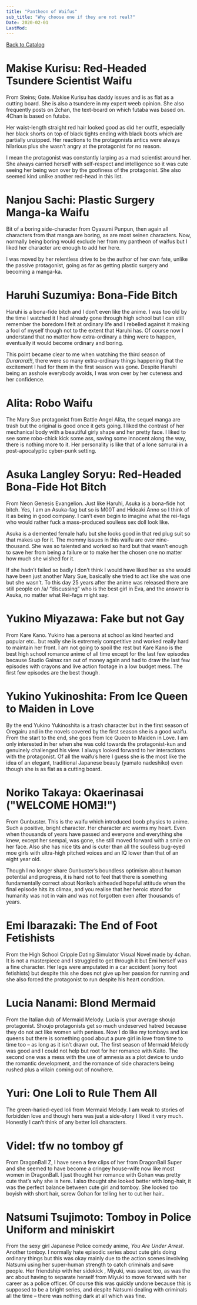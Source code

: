 ```yaml
---
title: "Pantheon of Waifus"
sub_title: "Why choose one if they are not real?"
Date: 2020-02-01
LastMod:
---
```


[Back to Catalog](https://otaking.xyz/index.html)

# Makise Kurisu: Red-Headed Tsundere Scientist Waifu

From Steins; Gate. Makise Kurisu has daddy issues and is as flat as a cutting board. She is also a tsundere in my expert weeb opinion. She also frequently posts on 2chan, the text-board on which futaba was based on. 4Chan is based on futaba.

Her waist-length straight red hair looked good as did her outfit, especially her black shorts on top of black tights ending with black boots which are partially unzipped. Her reactions to the protagonists antics were always hilarious plus she wasn’t angry at the protagonist for no reason.

I mean the protagonist was constantly larping as a mad scientist around her. She always carried herself with self-respect and intelligence so it was cute seeing her being won over by the goofiness of the protagonist. She also seemed kind unlike another red-head in this list.

# Nanjou Sachi: Plastic Surgery Manga-ka Waifu

Bit of a boring side-character from Oyasumi Punpun, then again all characters from that manga are boring, as are most seinen characters. Now, normally being boring would exclude her from my pantheon of waifus but I liked her character arc enough to add her here.

I was moved by her relentless drive to be the author of her own fate, unlike the passive protagonist, going as far as getting plastic surgery and becoming a manga-ka.

# Haruhi Suzumiya: Bona-Fide Bitch

Haruhi is a bona-fide bitch and I don’t even like the anime. I was too old by the time I watched it I had already gone through high school but I can still remember the boredom I felt at ordinary life and I rebelled against it making a fool of myself though not to the extent that Haruhi has. Of course now I understand that no matter how extra-ordinary a thing were to happen, eventually it would become ordinary and boring.

This point became clear to me when watching the third season of *Durarara!!!*, there were so many extra-ordinary things happening that the excitement I had for them in the first season was gone. Despite Haruhi being an asshole everybody avoids, I was won over by her cuteness and her confidence.

# Alita: Robo Waifu

The Mary Sue protagonist from Battle Angel Alita, the sequel manga are trash but the original is good once it gets going. I liked the contrast of her mechanical body with a beautiful girly shape and her pretty face. I liked to see some robo-chick kick some ass, saving some innocent along the way, there is nothing more to it. Her personality is like that of a lone samurai in a post-apocalyptic cyber-punk setting.

# Asuka Langley Soryu: Red-Headed Bona-Fide Hot Bitch

From Neon Genesis Evangelion. Just like Haruhi, Asuka is a bona-fide hot bitch. Yes, I am an Asuka-fag but so is M00T and Hideaki Anno so I think of it as being in good company. I can’t even begin to imagine what the rei-fags who would rather fuck a mass-produced soulless sex doll look like.

Asuka is a demented female hafu but she looks good in that red plug suit so that makes up for it. The mommy issues in this waifu are over nine-thousand. She was so talented and worked so hard but that wasn’t enough to save her from being a failure or to make her the chosen one no matter how much she wished for it.

If she hadn’t failed so badly I don’t think I would have liked her as she would have been just another Mary Sue, basically she tried to act like she was one but she wasn’t. To this day 25 years after the anime was released there are still people on /a/ “discussing” who is the best girl in Eva, and the answer is Asuka, no matter what Rei-fags might say.

# Yukino Miyazawa: Fake but not Gay

From Kare Kano. Yukino has a persona at school as kind hearted and popular etc.. but really she is extremely competitive and worked really hard to maintain her front. I am not going to spoil the rest but Kare Kano is the best high school romance anime of all time except for the last few episodes because Studio Gainax ran out of money again and had to draw the last few episodes with crayons and live action footage in a low budget mess. The first few episodes are the best though.

# Yukino Yukinoshita: From Ice Queen to Maiden in Love

By the end Yukino Yukinoshita is a trash character but in the first season of Oregairu and in the novels covered by the first season she is a good waifu. From the start to the end, she goes from Ice Queen to Maiden in Love. I am only interested in her when she was cold towards the protagonist-kun and genuinely challenged his view. I always looked forward to her interactions with the protagonist. Of all the waifu’s here I guess she is the most like the idea of an elegant, traditional Japanese beauty (yamato nadeshiko) even though she is as flat as a cutting board.

# Noriko Takaya: Okaerinasai ("WELCOME HOMƎ!")

From Gunbuster. This is the waifu which introduced boob physics to anime. Such a positive, bright character. Her character arc warms my heart. Even when thousands of years have passed and everyone and everything she knew, except her sempai, was gone, she still moved forward with a smile on her face. Also she has nice tits and is cuter than all the soulless bug-eyed moe girls with ultra-high pitched voices and an IQ lower than that of an eight year old.

Though I no longer share Gunbuster’s boundless optimism about human potential and progress, it is hard not to feel that there is something fundamentally correct about Noriko’s airheaded hopeful attitude when the final episode hits its climax, and you realise that her heroic stand for humanity was not in vain and was not forgotten even after thousands of years.

# Emi Ibarazaki: **The End of Foot Fetishists**

From the High School Cripple Dating Simulator Visual Novel made by 4chan. It is not a masterpiece and I struggled to get through it but Emi herself was a fine character. Her legs were amputated in a car accident (sorry foot fetishists) but despite this she does not give up her passion for running and she also forced the protagonist to run despite his heart condition.

# Lucia Nanami: Blond Mermaid

From the Italian dub of Mermaid Melody. Lucia is your average shoujo protagonist. Shoujo protagonists get so much undeserved hatred because they do not act like women with penises. Now I do like my tomboys and ice queens but there is something good about a pure girl in love from time to time too – as long as it isn’t drawn out. The first season of Mermaid Melody was good and I could not help but root for her romance with Kaito. The second one was a mess with the use of amnesia as a plot device to undo the romantic development, and the romance of side characters being rushed plus a villain coming out of nowhere.

# Yuri: One Loli to Rule Them All

The green-haried-eyed loli from Mermaid Melody. I am weak to stories of forbidden love and though hers was just a side-story I liked it very much. Honestly I can’t think of any better loli characters.

# Videl: tfw no tomboy gf

From DragonBall Z, I have seen a few clips of her from DragonBall Super and she seemed to have become a cringey house-wife now like most women in DragonBall. I just thought her romance with Gohan was pretty cute that’s why she is here. I also thought she looked better with long-hair, it was the perfect balance between cute girl and tomboy. She looked too boyish with short hair, screw Gohan for telling her to cut her hair..

# Natsumi Tsujimoto: Tomboy in Police Uniform and miniskirt

From the sexy girl Japanese Police comedy anime, *You Are Under Arrest*. Another tomboy. I normally hate episodic series about cute girls doing ordinary things but this was okay mainly due to the action scenes involving Natsumi using her super-human strength to catch criminals and save people. Her friendship with her sidekick , Miyuki, was sweet too, as was the arc about having to separate herself from Miyuki to move forward with her career as a police officer. Of course this was quickly undone because this is supposed to be a bright series, and despite Natsumi dealing with criminals all the time – there was nothing dark at all which was fine.
